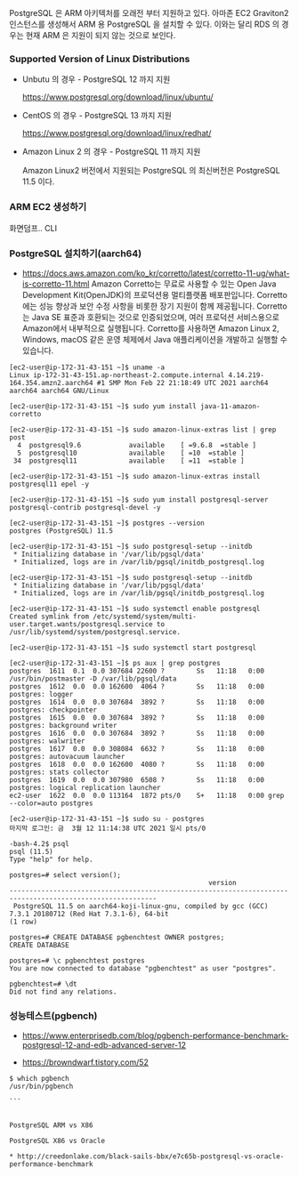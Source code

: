 PostgreSQL 은 ARM 아키텍처를 오래전 부터 지원하고 있다. 아마존 EC2 Graviton2 인스턴스를 생성해서 ARM 용 PostgreSQL 을 설치할 수 있다.
이와는 달리 RDS 의 경우는 현재 ARM 은 지원이 되지 않는 것으로 보인다. 

### Supported Version of Linux Distributions ###

* Unbutu 의 경우 - PostgreSQL 12 까지 지원

  https://www.postgresql.org/download/linux/ubuntu/

* CentOS 의 경우 - PostgreSQL 13 까지 지원

  https://www.postgresql.org/download/linux/redhat/
  
* Amazon Linux 2 의 경우 - PostgreSQL 11 까지 지원
   
  Amazon Linux2 버전에서 지원되는 PostgreSQL 의 최신버전은 PostgreSQL 11.5 이다.


### ARM EC2 생성하기 ###

화면덤프..
CLI 

### PostgreSQL 설치하기(aarch64) ###

* https://docs.aws.amazon.com/ko_kr/corretto/latest/corretto-11-ug/what-is-corretto-11.html
Amazon Corretto는 무료로 사용할 수 있는 Open Java Development Kit(OpenJDK)의 프로덕션용 멀티플랫폼 배포판입니다. Corretto에는 성능 향상과 보안 수정 사항을 비롯한 장기 지원이 함께 제공됩니다. Corretto는 Java SE 표준과 호환되는 것으로 인증되었으며, 여러 프로덕션 서비스용으로 Amazon에서 내부적으로 실행됩니다. Corretto를 사용하면 Amazon Linux 2, Windows, macOS 같은 운영 체제에서 Java 애플리케이션을 개발하고 실행할 수 있습니다.

```
[ec2-user@ip-172-31-43-151 ~]$ uname -a
Linux ip-172-31-43-151.ap-northeast-2.compute.internal 4.14.219-164.354.amzn2.aarch64 #1 SMP Mon Feb 22 21:18:49 UTC 2021 aarch64 aarch64 aarch64 GNU/Linux

[ec2-user@ip-172-31-43-151 ~]$ sudo yum install java-11-amazon-corretto

[ec2-user@ip-172-31-43-151 ~]$ sudo amazon-linux-extras list | grep post
  4  postgresql9.6            available    [ =9.6.8  =stable ]
  5  postgresql10             available    [ =10  =stable ]
 34  postgresql11             available    [ =11  =stable ]

[ec2-user@ip-172-31-43-151 ~]$ sudo amazon-linux-extras install postgresql11 epel -y

[ec2-user@ip-172-31-43-151 ~]$ sudo yum install postgresql-server postgresql-contrib postgresql-devel -y

[ec2-user@ip-172-31-43-151 ~]$ postgres --version
postgres (PostgreSQL) 11.5

[ec2-user@ip-172-31-43-151 ~]$ sudo postgresql-setup --initdb
 * Initializing database in '/var/lib/pgsql/data'
 * Initialized, logs are in /var/lib/pgsql/initdb_postgresql.log

[ec2-user@ip-172-31-43-151 ~]$ sudo postgresql-setup --initdb
 * Initializing database in '/var/lib/pgsql/data'
 * Initialized, logs are in /var/lib/pgsql/initdb_postgresql.log

[ec2-user@ip-172-31-43-151 ~]$ sudo systemctl enable postgresql
Created symlink from /etc/systemd/system/multi-user.target.wants/postgresql.service to /usr/lib/systemd/system/postgresql.service.

[ec2-user@ip-172-31-43-151 ~]$ sudo systemctl start postgresql

[ec2-user@ip-172-31-43-151 ~]$ ps aux | grep postgres
postgres  1611  0.1  0.0 307684 22600 ?        Ss   11:18   0:00 /usr/bin/postmaster -D /var/lib/pgsql/data
postgres  1612  0.0  0.0 162600  4064 ?        Ss   11:18   0:00 postgres: logger   
postgres  1614  0.0  0.0 307684  3892 ?        Ss   11:18   0:00 postgres: checkpointer   
postgres  1615  0.0  0.0 307684  3892 ?        Ss   11:18   0:00 postgres: background writer   
postgres  1616  0.0  0.0 307684  3892 ?        Ss   11:18   0:00 postgres: walwriter   
postgres  1617  0.0  0.0 308084  6632 ?        Ss   11:18   0:00 postgres: autovacuum launcher   
postgres  1618  0.0  0.0 162600  4080 ?        Ss   11:18   0:00 postgres: stats collector   
postgres  1619  0.0  0.0 307980  6508 ?        Ss   11:18   0:00 postgres: logical replication launcher   
ec2-user  1622  0.0  0.0 113164  1872 pts/0    S+   11:18   0:00 grep --color=auto postgres

[ec2-user@ip-172-31-43-151 ~]$ sudo su - postgres
마지막 로그인: 금  3월 12 11:14:38 UTC 2021 일시 pts/0

-bash-4.2$ psql
psql (11.5)
Type "help" for help.

postgres=# select version();
                                                  version                                                  
-----------------------------------------------------------------------------------------------------------
 PostgreSQL 11.5 on aarch64-koji-linux-gnu, compiled by gcc (GCC) 7.3.1 20180712 (Red Hat 7.3.1-6), 64-bit
(1 row)

postgres=# CREATE DATABASE pgbenchtest OWNER postgres;
CREATE DATABASE

postgres=# \c pgbenchtest postgres
You are now connected to database "pgbenchtest" as user "postgres".

pgbenchtest=# \dt
Did not find any relations.
```


### 성능테스트(pgbench) ###

* https://www.enterprisedb.com/blog/pgbench-performance-benchmark-postgresql-12-and-edb-advanced-server-12

* https://browndwarf.tistory.com/52

````
$ which pgbench
/usr/bin/pgbench

```


PostgreSQL ARM vs X86

PostgreSQL X86 vs Oracle 

* http://creedonlake.com/black-sails-bbx/e7c65b-postgresql-vs-oracle-performance-benchmark

